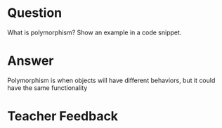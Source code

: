 # Question
What is polymorphism? Show an example in a code snippet.

# Answer
Polymorphism is when objects will have different behaviors, but it could have the same functionality

# Teacher Feedback